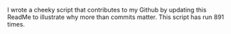 I wrote a cheeky script that contributes to my Github by updating this ReadMe to illustrate why more than commits matter. This script has run 891 times.